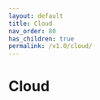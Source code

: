 ```yaml
---
layout: default
title: Cloud
nav_order: 80
has_children: true
permalink: /v1.0/cloud/
---
```


# Cloud
